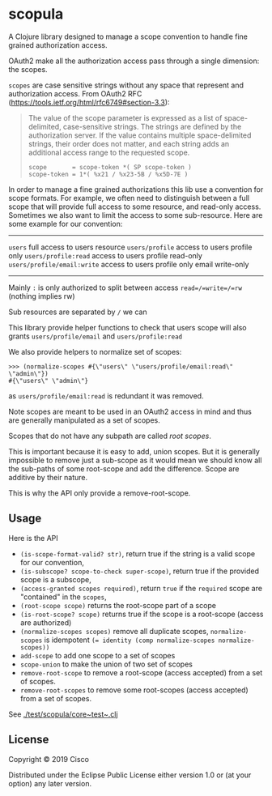 scopula
=======

A Clojure library designed to manage a scope convention to handle fine
grained authorization access.

OAuth2 make all the authorization access pass through a single
dimension: the scopes.

`scopes` are case sensitive strings without any space that represent and
authorization access. From OAuth2 RFC
(<https://tools.ietf.org/html/rfc6749#section-3.3>):

> The value of the scope parameter is expressed as a list of space-
> delimited, case-sensitive strings. The strings are defined by the
> authorization server. If the value contains multiple space-delimited
> strings, their order does not matter, and each string adds an
> additional access range to the requested scope.
>
>     scope       = scope-token *( SP scope-token )
>     scope-token = 1*( %x21 / %x23-5B / %x5D-7E )

In order to manage a fine grained authorizations this lib use a
convention for scope formats. For example, we often need to distinguish
between a full scope that will provide full access to some resource, and
read-only access. Sometimes we also want to limit the access to some
sub-resource. Here are some example for our convention:

  ----------------------------- -----------------------------------------------
  `users`                       full access to users resource
  `users/profile`               access to users profile only
  `users/profile:read`          access to users profile read-only
  `users/profile/email:write`   access to users profile only email write-only
  ----------------------------- -----------------------------------------------

Mainly `:` is only authorized to split between access
`read=/=write=/=rw` (nothing implies rw)

Sub resources are separated by `/` we can

This library provide helper functions to check that users scope will
also grants `users/profile/email` and `users/profile:read`

We also provide helpers to normalize set of scopes:

``` {.clojure}
>>> (normalize-scopes #{\"users\" \"users/profile/email:read\" \"admin\"})
#{\"users\" \"admin\"}
```

as `users/profile/email:read` is redundant it was removed.

Note scopes are meant to be used in an OAuth2 access in mind and thus
are generally manipulated as a set of scopes.

Scopes that do not have any subpath are called *root scopes*.

This is important because it is easy to add, union scopes. But it is
generally impossible to remove just a sub-scope as it would mean we
should know all the sub-paths of some root-scope and add the difference.
Scope are additive by their nature.

This is why the API only provide a remove-root-scope.

Usage
-----

Here is the API

-   `(is-scope-format-valid? str)`, return true if the string is a valid
    scope for our convention,
-   `(is-subscope? scope-to-check super-scope)`, return true if the
    provided scope is a subscope,
-   `(access-granted scopes required)`, return `true` if the `required`
    scope are \"contained\" in the `scopes`,
-   `(root-scope scope)` returns the root-scope part of a scope
-   `(is-root-scope? scope)` returns true if the scope is a root-scope
    (access are authorized)
-   `(normalize-scopes scopes)` remove all duplicate scopes,
    `normalize-scopes` is idempotent
    `(= identity (comp normalize-scopes normalize-scopes))`
-   `add-scope` to add one scope to a set of scopes
-   `scope-union` to make the union of two set of scopes
-   `remove-root-scope` to remove a root-scope (access accepted) from a
    set of scopes.
-   `remove-root-scopes` to remove some root-scopes (access accepted)
    from a set of scopes.

See [./test/scopula/core~test~.clj](./test/scopula/core_test.clj)

License
-------

Copyright © 2019 Cisco

Distributed under the Eclipse Public License either version 1.0 or (at
your option) any later version.
